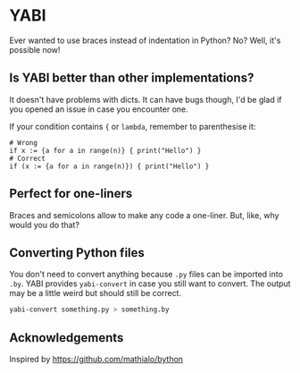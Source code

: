 # YABI

Ever wanted to use braces instead of indentation in Python? No? Well, it's possible now!

## Is YABI better than other implementations?

It doesn't have problems with dicts.
It can have bugs though, I'd be glad if you opened an issue in case you encounter one.

If your condition contains `{` or `lambda`, remember to parenthesise it:
```bython
# Wrong
if x := {a for a in range(n)} { print("Hello") }
# Correct
if (x := {a for a in range(n)}) { print("Hello") }
```

## Perfect for one-liners

Braces and semicolons allow to make any code a one-liner.
But, like, why would you do that?

## Converting Python files

You don't need to convert anything because `.py` files can be imported into `.by`.
YABI provides `yabi-convert` in case you still want to convert.
The output may be a little weird but should still be correct.

```bash
yabi-convert something.py > something.by
```

## Acknowledgements

Inspired by https://github.com/mathialo/bython

